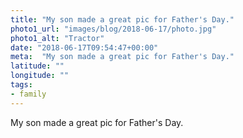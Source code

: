 ```yaml
---
title: "My son made a great pic for Father's Day."
photo1_url: "images/blog/2018-06-17/photo.jpg"
photo1_alt: "Tractor"
date: "2018-06-17T09:54:47+00:00"
meta:  "My son made a great pic for Father's Day."
latitude: ""
longitude: ""
tags:
- family
---
```

My son made a great pic for Father's Day.
